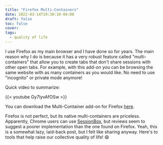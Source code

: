 ```yaml
---
title: "Firefox Multi-Containers"
date: 2022-03-14T19:30:10-04:00
draft: false
toc: false
cover:
tags:
  - quality of life
---
```


I use Firefox as my main browser and I have done so for years. The main reason
why I do is because it has a very robust feature called "multi-containers" that
allow you to create tabs that don't share sessions with other open tabs. For
example, with this add-on you can be browsing the same website with as many
containers as you would like. No need to use "incognito" or private mode
anymore!

Quick video to summarize:

{{< youtube Gy7lyvAfOSw >}}

You can download the Multi-Container add-on for Firefox [here](https://addons.mozilla.org/en-US/firefox/addon/multi-account-containers/).

Firefox is not perfect, but its native multi-containers are priceless.
Apparently, Chrome users can use [SessionBox](https://chrome.google.com/webstore/detail/sessionbox-multi-login-to/megbklhjamjbcafknkgmokldgolkdfig?hl=en), but reviews seem to suggest a
poorer implementation than the one found on Firefox.
Yeah, this is a somewhat lazy, laid-back post, but I felt like sharing anyway.
Here's to tools that help raise our collective quality of life! :smile:
